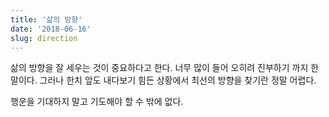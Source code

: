```yaml
---
title: '삶의 방향'
date: '2018-06-16'
slug: direction
---
```


삶의 방향을 잘 세우는 것이 중요하다고 한다.
너무 많이 들어 오히려 진부하기 까지 한 말이다.
그러나 한치 앞도 내다보기 힘든 상황에서 최선의 방향을 찾기란 정말 어렵다.

행운을 기대하지 말고 기도해야 할 수 밖에 없다.
